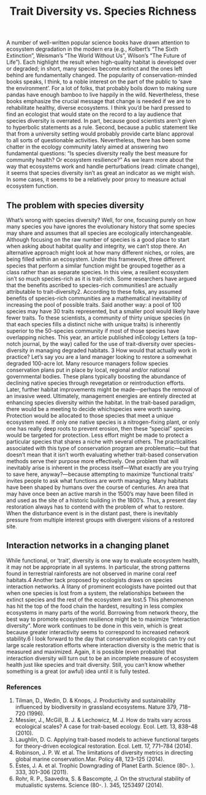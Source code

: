 ﻿---
layout: post
title: "Trait Diversity vs. Species Richness"
excerpt: "My opinions on diversity"
tags: [diversity, richness, traits]
comments: true
image:
  feature: rainforest.jpg
  credit: Wikimedia Commons
  creditlink: https://commons.wikimedia.org/wiki/File:El_Yunque_panorama.jpg
---

A number of well-written popular science books have drawn attention to ecosystem degradation in the modern era (e.g., Kolbert’s “The Sixth Extinction”, Weisman’s “The World Without Us”, Wilson’s “The Future of Life”). Each highlight the result when high-quality habitat is developed over or degraded; in short, many species become extinct and the ones left behind are fundamentally changed. The popularity of conservation-minded books speaks, I think, to a noble interest on the part of the public to ‘save the environment’. For a lot of folks, that probably boils down to making sure pandas have enough bamboo to live happily in the wild. Nevertheless, these books emphasize the crucial message that change is needed if we are to rehabilitate healthy, diverse ecosystems.
I think you’d be hard pressed to find an ecologist that would state on the record to a lay audience that species diversity is overrated. In part, because good scientists aren’t given to hyperbolic statements as a rule. Second, because a public statement like that from a university setting would probably provide carte blanc approval to all sorts of questionable activities. Nevertheless, there has been some chatter in the ecology community lately aimed at answering two fundamental questions: “Is species diversity really the best measure for community health? Or ecosystem resilience?” As we learn more about the way that ecosystems work and handle perturbations (read: climate change), it seems that species diversity isn’t as great an indicator as we might wish. In some cases, it seems to be a relatively poor proxy to measure actual ecosystem function.

## The problem with species diversity

What’s wrong with species diversity? Well, for one, focusing purely on how many species you have ignores the evolutionary history that some species may share and assumes that all species are ecologically interchangeable. Although focusing on the raw number of species is a good place to start when asking about habitat quality and integrity, we can’t stop there.
An alternative approach might look at how many different niches, or roles, are being filled within an ecosystem. Under this framework, three different species that perform a similar function might be grouped together as a class rather than as separate species. In this view, a resilient ecosystem isn’t so much species-rich as it is trait-rich. Some researchers have argued that the benefits ascribed to species-rich communities1 are actually attributable to trait-diversity2. According to these folks, any assumed benefits of species-rich communities are a mathematical inevitability of increasing the pool of possible traits. Said another way: a pool of 100 species may have 30 traits represented, but a smaller pool would likely have fewer traits. To these scientists, a community of thirty unique species (in that each species fills a distinct niche with unique traits) is inherently superior to the 50-species community if most of those species have overlapping niches. This year, an article published inEcology Letters (a top-notch journal, by the way) called for the use of trait-diversity over species-diversity in managing degraded habitats. 3
How would that actually work in practice? Let’s say you are a land manager looking to restore a somewhat degraded 100-acre lot. Many resource managers follow species conservation plans put in place by local, regional and/or national governmental bodies. These plans typically boosting the abundance of declining native species through revegetation or reintroduction efforts. Later, further habitat improvements might be made—perhaps the removal of an invasive weed. Ultimately, management energies are entirely directed at enhancing species diversity within the habitat. In the trait-based paradigm, there would be a meeting to decide whichspecies were worth saving. Protection would be allocated to those species that meet a unique ecosystem need. If only one native species is a nitrogen-fixing plant, or only one has really deep roots to prevent erosion, then these “special” species would be targeted for protection. Less effort might be made to protect a particular species that shares a niche with several others.
The practicalities associated with this type of conservation program are problematic—but that doesn’t mean that it isn’t worth evaluating whether trait-based conservation methods serve their purpose more effectively. One problem that will inevitably arise is inherent in the process itself—What exactly are you trying to save here, anyway?—because attempting to maximize ‘functional traits’ invites people to ask what functions are worth managing. Many habitats have been shaped by humans over the course of centuries. An area that may have once been an active marsh in the 1500’s may have been filled in and used as the site of a historic building in the 1800’s. Thus, a present day restoration always has to contend with the problem of what to restore. When the disturbance event is in the distant past, there is inevitably pressure from multiple interest groups with divergent visions of a restored site.

## Interaction networks in a changing planet

While functional, or ‘trait’, diversity is one way to evaluate ecosystem health, it may not be appropriate in all systems. In particular, the strong patterns found in terrestrial rainforests are not observed in marine coral reef habitats.4 Another tack proposed by ecologists draws on species interaction networks. A litany of prominent ecologists have pointed out that when one species is lost from a system, the relationships between the extinct species and the rest of the ecosystem are lost.5 This phenomenon has hit the top of the food chain the hardest, resulting in less complex ecosystems in many parts of the world. Borrowing from network theory, the best way to promote ecosystem resilience might be to maximize “interaction diversity”. More work continues to be done in this vein, which is great because greater interactivity seems to correspond to increased network stability.6 I look forward to the day that conservation ecologists can try out large scale restoration efforts where interaction diversity is the metric that is measured and maximized. Again, it is possible (even probable) that interaction diversity will turn out to be an incomplete measure of ecosystem health just like species and trait diversity. Still, you can’t know whether something is a great (or awful) idea until it is fully tested.
     
### References

1. Tilman, D., Wedin, D. & Knops, J. Productivity and sustainability influenced by biodiversity in grassland ecosystems. Nature 379, 718–720 (1996).
1. Messier, J., McGill, B. J. & Lechowicz, M. J. How do traits vary across ecological scales? A case for trait-based ecology. Ecol. Lett. 13, 838–48 (2010).
1. Laughlin, D. C. Applying trait-based models to achieve functional targets for theory-driven ecological restoration. Ecol. Lett. 17, 771–784 (2014).
1. Robinson, J. P. W. et al. The limitations of diversity metrics in directing global marine conservation.Mar. Policy 48, 123–125 (2014).
1. Estes, J. A. et al. Trophic Downgrading of Planet Earth. Science (80-. ). 333, 301–306 (2011).
1. Rohr, R. P., Saavedra, S. & Bascompte, J. On the structural stability of mutualistic systems. Science (80-. ). 345, 1253497 (2014).

